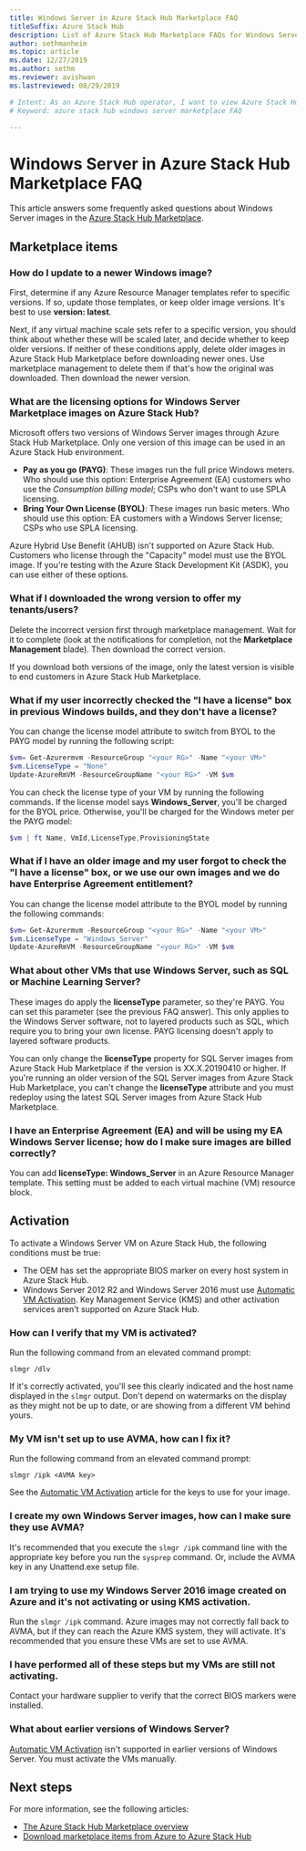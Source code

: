```yaml
---
title: Windows Server in Azure Stack Hub Marketplace FAQ
titleSuffix: Azure Stack Hub
description: List of Azure Stack Hub Marketplace FAQs for Windows Server.
author: sethmanheim
ms.topic: article
ms.date: 12/27/2019
ms.author: sethm
ms.reviewer: avishwan
ms.lastreviewed: 08/29/2019

# Intent: As an Azure Stack Hub operator, I want to view Azure Stack Hub Marketplace FAQs for Windows Server.
# Keyword: azure stack hub windows server marketplace FAQ

---
```



# Windows Server in Azure Stack Hub Marketplace FAQ

This article answers some frequently asked questions about Windows Server images in the [Azure Stack Hub Marketplace](azure-stack-marketplace.md).

## Marketplace items

### How do I update to a newer Windows image?

First, determine if any Azure Resource Manager templates refer to specific versions. If so, update those templates, or keep older image versions. It's best to use **version: latest**.

Next, if any virtual machine scale sets refer to a specific version, you should think about whether these will be scaled later, and decide whether to keep older versions. If neither of these conditions apply, delete older images in Azure Stack Hub Marketplace before downloading newer ones. Use marketplace management to delete them if that's how the original was downloaded. Then download the newer version.

### What are the licensing options for Windows Server Marketplace images on Azure Stack Hub?

Microsoft offers two versions of Windows Server images through Azure Stack Hub Marketplace. Only one version of this image can be used in an Azure Stack Hub environment.  

- **Pay as you go (PAYG)**: These images run the full price Windows meters.
   Who should use this option: Enterprise Agreement (EA) customers who use the *Consumption billing model*; CSPs who don't want to use SPLA licensing.
- **Bring Your Own License (BYOL)**: These images run basic meters.
   Who should use this option: EA customers with a Windows Server license; CSPs who use SPLA licensing.

Azure Hybrid Use Benefit (AHUB) isn't supported on Azure Stack Hub. Customers who license through the "Capacity" model must use the BYOL image. If you're testing with the Azure Stack Development Kit (ASDK), you can use either of these options.

### What if I downloaded the wrong version to offer my tenants/users?

Delete the incorrect version first through marketplace management. Wait for it to complete (look at the notifications for completion, not the **Marketplace Management** blade). Then download the correct version.

If you download both versions of the image, only the latest version is visible to end customers in Azure Stack Hub Marketplace.

### What if my user incorrectly checked the "I have a license" box in previous Windows builds, and they don't have a license?

You can change the license model attribute to switch from BYOL to the PAYG model by running the following script:

```powershell
$vm= Get-Azurermvm -ResourceGroup "<your RG>" -Name "<your VM>"
$vm.LicenseType = "None"
Update-AzureRmVM -ResourceGroupName "<your RG>" -VM $vm
```

You can check the license type of your VM by running the following commands. If the license model says **Windows_Server**, you'll be charged for the BYOL price. Otherwise, you'll be charged for the Windows meter per the PAYG model:

```powershell
$vm | ft Name, VmId,LicenseType,ProvisioningState
```

### What if I have an older image and my user forgot to check the "I have a license" box, or we use our own images and we do have Enterprise Agreement entitlement?

You can change the license model attribute to the BYOL model by running the following commands:

```powershell
$vm= Get-Azurermvm -ResourceGroup "<your RG>" -Name "<your VM>"
$vm.LicenseType = "Windows_Server"
Update-AzureRmVM -ResourceGroupName "<your RG>" -VM $vm
```

### What about other VMs that use Windows Server, such as SQL or Machine Learning Server?

These images do apply the **licenseType** parameter, so they're PAYG. You can set this parameter (see the previous FAQ answer). This only applies to the Windows Server software, not to layered products such as SQL, which require you to bring your own license. PAYG licensing doesn't apply to layered software products.

You can only change the **licenseType** property for SQL Server images from Azure Stack Hub Marketplace if the version is XX.X.20190410 or higher. If you're running an older version of the SQL Server images from Azure Stack Hub Marketplace, you can't change the **licenseType** attribute and you must redeploy using the latest SQL Server images from Azure Stack Hub Marketplace.

### I have an Enterprise Agreement (EA) and will be using my EA Windows Server license; how do I make sure images are billed correctly?

You can add **licenseType: Windows_Server** in an Azure Resource Manager template. This setting must be added to each virtual machine (VM) resource block.

## Activation

To activate a Windows Server VM on Azure Stack Hub, the following conditions must be true:

- The OEM has set the appropriate BIOS marker on every host system in Azure Stack Hub.
- Windows Server 2012 R2 and Windows Server 2016 must use [Automatic VM Activation](/previous-versions/windows/it-pro/windows-server-2012-R2-and-2012/dn303421(v=ws.11)). Key Management Service (KMS) and other activation services aren't supported on Azure Stack Hub.

### How can I verify that my VM is activated?

Run the following command from an elevated command prompt:

```shell
slmgr /dlv
```

If it's correctly activated, you'll see this clearly indicated and the host name displayed in the `slmgr` output. Don't depend on watermarks on the display as they might not be up to date, or are showing from a different VM behind yours.

### My VM isn't set up to use AVMA, how can I fix it?

Run the following command from an elevated command prompt:

```shell
slmgr /ipk <AVMA key>
```

See the [Automatic VM Activation](/previous-versions/windows/it-pro/windows-server-2012-R2-and-2012/dn303421(v=ws.11)) article for the keys to use for your image.

### I create my own Windows Server images, how can I make sure they use AVMA?

It's recommended that you execute the `slmgr /ipk` command line with the appropriate key before you run the `sysprep` command. Or, include the AVMA key in any Unattend.exe setup file.

### I am trying to use my Windows Server 2016 image created on Azure and it's not activating or using KMS activation.

Run the `slmgr /ipk` command. Azure images may not correctly fall back to AVMA, but if they can reach the Azure KMS system, they will activate. It's recommended that you ensure these VMs are set to use AVMA.

### I have performed all of these steps but my VMs are still not activating.

Contact your hardware supplier to verify that the correct BIOS markers were installed.

### What about earlier versions of Windows Server?

[Automatic VM Activation](/previous-versions/windows/it-pro/windows-server-2012-R2-and-2012/dn303421(v=ws.11)) isn't supported in earlier versions of Windows Server. You must activate the VMs manually.

## Next steps

For more information, see the following articles:

- [The Azure Stack Hub Marketplace overview](azure-stack-marketplace.md)
- [Download marketplace items from Azure to Azure Stack Hub](azure-stack-download-azure-marketplace-item.md)
